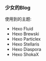 ### 少女的Blog
使用到的主题:
- Hexo Fluid
- Hexo Brewski
- Hexo Particlex
- Hexo Stellaris
- Hexo Diaspora
- Hexo ShokaX
